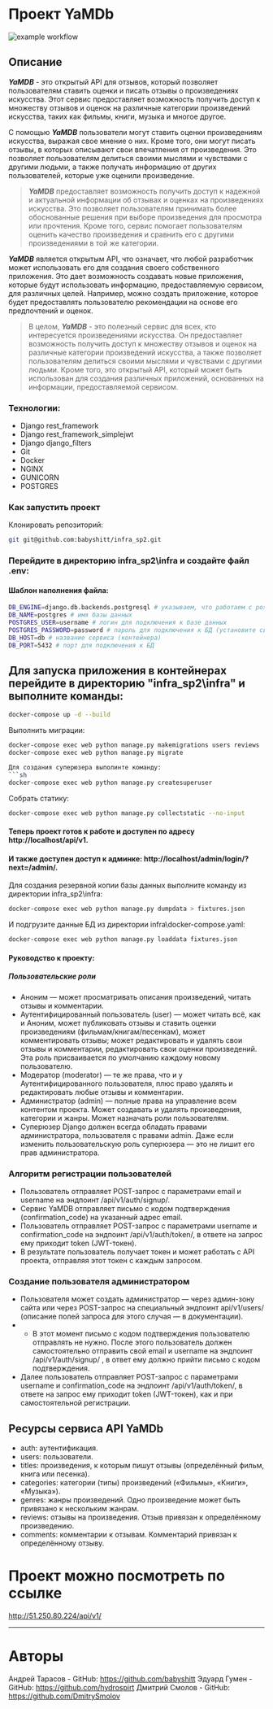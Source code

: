 # Проект YaMDb

![example workflow](https://github.com/babyshitt/yamdb_final/actions/workflows/yamdb_workflow.yml/badge.svg)

## Описание
***YaMDB*** - это открытый API для отзывов, который позволяет пользователям ставить оценки и писать отзывы о произведениях искусства. Этот сервис предоставляет возможность получить доступ к множеству отзывов и оценок на различные категории произведений искусства, таких как фильмы, книги, музыка и многое другое.

С помощью ***YaMDB*** пользователи могут ставить оценки произведениям искусства, выражая свое мнение о них. Кроме того, они могут писать отзывы, в которых описывают свои впечатления от произведения. Это позволяет пользователям делиться своими мыслями и чувствами с другими людьми, а также получать информацию от других пользователей, которые уже оценили произведение.

> ***YaMDB*** предоставляет возможность получить доступ к надежной и актуальной информации об отзывах и оценках на произведениях искусства. Это позволяет пользователям принимать более обоснованные решения при выборе произведения для просмотра или прочтения. Кроме того, сервис помогает пользователям оценить качество произведения и сравнить его с другими произведениями в той же категории.

***YaMDB*** является открытым API, что означает, что любой разработчик может использовать его для создания своего собственного приложения. Это дает возможность создавать новые приложения, которые будут использовать информацию, предоставляемую сервисом, для различных целей. Например, можно создать приложение, которое будет предоставлять пользователю рекомендации на основе его предпочтений и оценок.

> В целом, ***YaMDB*** - это полезный сервис для всех, кто интересуется произведениями искусства. Он предоставляет возможность получить доступ к множеству отзывов и оценок на различные категории произведений искусства, а также позволяет пользователям делиться своими мыслями и чувствами с другими людьми. Кроме того, это открытый API, который может быть использован для создания различных приложений, основанных на информации, предоставляемой сервисом.
### Технологии:
- Django rest_framework
- Django rest_framework_simplejwt
- Django django_filters
- Git
- Docker
- NGINX
- GUNICORN
- POSTGRES

### Как запустить проект
Клонировать репозиторий:
```sh
git git@github.com:babyshitt/infra_sp2.git
```

### Перейдите в директорию infra_sp2\infra и создайте файл .env:
#### Шаблон наполнения файла:
```sh
DB_ENGINE=django.db.backends.postgresql # указываем, что работаем с postgresql
DB_NAME=postgres # имя базы данных
POSTGRES_USER=username # логин для подключения к базе данных
POSTGRES_PASSWORD=password # пароль для подключения к БД (установите свой)
DB_HOST=db # название сервиса (контейнера)
DB_PORT=5432 # порт для подключения к БД
```

## Для запуска приложения в контейнерах перейдите в директорию "infra_sp2\infra" и выполните команды:

```sh
docker-compose up -d --build
```
Выполнить миграции:


```bash
docker-compose exec web python manage.py makemigrations users reviews
docker-compose exec web python manage.py migrate

Для создания суперюзера выполинте команду:
```sh
docker-compose exec web python manage.py createsuperuser
```
Собрать статику:

```bash
docker-compose exec web python manage.py collectstatic --no-input
```

#### Теперь проект готов к работе и доступен по адресу http://localhost/api/v1.
#### И также доступен доступ к админке: http://localhost/admin/login/?next=/admin/.

Для создания резервной копии базы данных выполните команду из директории infra_sp2\infra:
```sh
docker-compose exec web python manage.py dumpdata > fixtures.json
```

И подгрузите данные БД из директории infra\docker-compose.yaml:
```sh
docker-compose exec web python manage.py loaddata fixtures.json
```

#### Руководство к проекту:
##### Пользовательские роли
 - Аноним — может просматривать описания произведений, читать отзывы и комментарии.
 - Аутентифицированный пользователь (user) — может читать всё, как и Аноним, может публиковать отзывы и ставить оценки произведениям (фильмам/книгам/песенкам), может комментировать отзывы; может редактировать и удалять свои отзывы и комментарии, редактировать свои оценки произведений. Эта роль присваивается по умолчанию каждому новому пользователю.
 - Модератор (moderator) — те же права, что и у Аутентифицированного пользователя, плюс право удалять и редактировать любые отзывы и комментарии.
 - Администратор (admin) — полные права на управление всем контентом проекта. Может создавать и удалять произведения, категории и жанры. Может назначать роли пользователям.
 - Суперюзер Django должен всегда обладать правами администратора, пользователя с правами admin. Даже если изменить пользовательскую роль суперюзера — это не лишит его прав администратора.

### Алгоритм регистрации пользователей
 - Пользователь отправляет POST-запрос с параметрами email и username на эндпоинт /api/v1/auth/signup/.
 - Сервис YaMDB отправляет письмо с кодом подтверждения (confirmation_code) на указанный адрес email.
 - Пользователь отправляет POST-запрос с параметрами username и confirmation_code на эндпоинт /api/v1/auth/token/, в ответе на запрос ему приходит token (JWT-токен).
 - В результате пользователь получает токен и может работать с API проекта, отправляя этот токен с каждым запросом.

### Создание пользователя администратором
 - Пользователя может создать администратор — через админ-зону сайта или через POST-запрос на специальный эндпоинт api/v1/users/ (описание полей запроса для этого случая — в документации).
 - - В этот момент письмо с кодом подтверждения пользователю отправлять не нужно.
После этого пользователь должен самостоятельно отправить свой email и username на эндпоинт /api/v1/auth/signup/ , в ответ ему должно прийти письмо с кодом подтверждения.
 - Далее пользователь отправляет POST-запрос с параметрами username и confirmation_code на эндпоинт /api/v1/auth/token/, в ответе на запрос ему приходит token (JWT-токен), как и при самостоятельной регистрации.

 ## Ресурсы сервиса API YaMDb
- auth: аутентификация.
- users: пользователи.
- titles: произведения, к которым пишут отзывы (определённый фильм, книга или песенка).
- categories: категории (типы) произведений («Фильмы», «Книги», «Музыка»).
- genres: жанры произведений. Одно произведение может быть привязано к нескольким жанрам.
- reviews: отзывы на произведения. Отзыв привязан к определённому произведению.
- comments: комментарии к отзывам. Комментарий привязан к определённому отзыву.

# Проект можно посмотреть по ссылке
http://51.250.80.224/api/v1/

---
# Авторы
Андрей Тарасов - GitHub: https://github.com/babyshitt
Эдуард Гумен - GitHub: https://github.com/hydrospirt
Дмитрий Смолов - GitHub: https://github.com/DmitrySmolov
